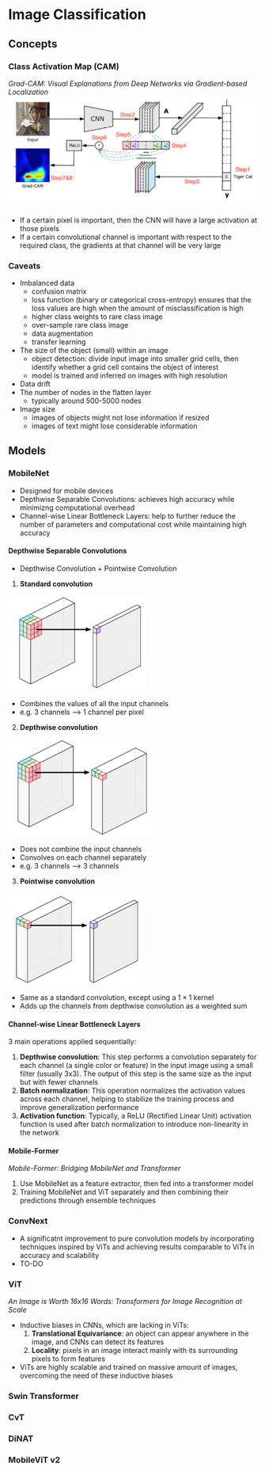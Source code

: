 # Image Classification

## Concepts
### Class Activation Map (CAM)
*Grad-CAM: Visual Explanations from Deep Networks via Gradient-based Localization*
![grad-cam](./media/grad-cam.png)

- If a certain pixel is important, then the CNN will have a large activation at those pixels
- If a certain convolutional channel is important with respect to the required class, the gradients at that channel will be very large

### Caveats
- Imbalanced data
  - confusion matrix
  - loss function (binary or categorical cross-entropy) ensures that the loss values are high when the amount of misclassification is high
  - higher class weights to rare class image
  - over-sample rare class image
  - data augmentation
  - transfer learning
- The size of the object (small) within an image
  - object detection: divide input image into smaller grid cells, then identify whether a grid cell contains the object of interest
  - model is trained and inferred on images with high resolution
- Data drift
- The number of nodes in the flatten layer
  - typically around 500-5000 nodes
- Image size
  - images of objects might not lose information if resized
  - images of text might lose considerable information


## Models
### MobileNet
- Designed for mobile devices
- Depthwise Separable Convolutions: achieves high accuracy while minimizng computational overhead
- Channel-wise Linear Bottleneck Layers: help to further reduce the number of parameters and computational cost while maintaining high accuracy

#### Depthwise Separable Convolutions
- Depthwise Convolution + Pointwise Convolution

1. **Standard convolution**

![std-conv](./media/std-conv.png)
- Combines the values of all the input channels
- e.g. 3 channels --> 1 channel per pixel

2. **Depthwise convolution**

![depth-conv](./media/depth-conv.png)
- Does not combine the input channels
- Convolves on each channel separately
- e.g. 3 channels --> 3 channels

3. **Pointwise convolution**

![point-conv](./media/point-conv.png)
- Same as a standard convolution, except using a $1 \times 1$ kernel
- Adds up the channels from depthwise convolution as a weighted sum

#### Channel-wise Linear Bottleneck Layers
3 main operations applied sequentially:
1. **Depthwise convolution**: This step performs a convolution separately for each channel (a single color or feature) in the input image using a small filter (usually 3x3). The output of this step is the same size as the input but with fewer channels
2. **Batch normalization**: This operation normalizes the activation values across each channel, helping to stabilize the training process and improve generalization performance
3. **Activation function**: Typically, a ReLU (Rectified Linear Unit) activation function is used after batch normalization to introduce non-linearity in the network

#### Mobile-Former
*Mobile-Former: Bridging MobileNet and Transformer*
1. Use MobileNet as a feature extractor, then fed into a transformer model
2. Training MobileNet and ViT separately and then combining their predictions through ensemble techniques

### ConvNext
- A significatnt improvement to pure convolution models by incorporating techniques inspired by ViTs and achieving results comparable to ViTs in accuracy and scalability
- TO-DO

### ViT
*An Image is Worth 16x16 Words: Transformers for Image Recognition at Scale*
- Inductive biases in CNNs, which are lacking in ViTs:
  1. **Translational Equivariance**: an object can appear anywhere in the image, and CNNs can detect its features
  2. **Locality**: pixels in an image interact mainly with its surrounding pixels to form features
- ViTs are highly scalable and trained on massive amount of images, overcoming the need of these inductive biases

### Swin Transformer

### CvT

### DiNAT

### MobileViT v2